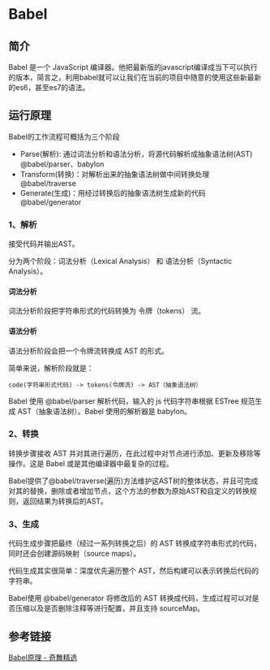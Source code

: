 # Babel

## 简介

Babel 是一个 JavaScript 编译器。他把最新版的javascript编译成当下可以执行的版本，简言之，利用babel就可以让我们在当前的项目中随意的使用这些新最新的es6，甚至es7的语法。

## 运行原理

Babel的工作流程可概括为三个阶段

- Parse(解析): 通过词法分析和语法分析，将源代码解析成抽象语法树(AST)
  @babel/parser、babylon
- Transform(转换)：对解析出来的抽象语法树做中间转换处理
  @babel/traverse
- Generate(生成)：用经过转换后的抽象语法树生成新的代码
  @babel/generator

### 1、解析

接受代码并输出AST。

分为两个阶段：词法分析（Lexical Analysis） 和 语法分析（Syntactic Analysis）。

#### 词法分析

词法分析阶段把字符串形式的代码转换为 令牌（tokens） 流。

#### 语法分析

语法分析阶段会把一个令牌流转换成 AST 的形式。



简单来说，解析阶段就是：

```
code(字符串形式代码) -> tokens(令牌流) -> AST（抽象语法树）
```

Babel 使用 @babel/parser 解析代码，输入的 js 代码字符串根据 ESTree 规范生成 AST（抽象语法树）。Babel 使用的解析器是 babylon。



### 2、转换

转换步骤接收 AST 并对其进行遍历，在此过程中对节点进行添加、更新及移除等操作。这是 Babel 或是其他编译器中最复杂的过程。

Babel提供了@babel/traverse(遍历)方法维护这AST树的整体状态，并且可完成对其的替换，删除或者增加节点，这个方法的参数为原始AST和自定义的转换规则，返回结果为转换后的AST。



### 3、生成

代码生成步骤把最终（经过一系列转换之后）的 AST 转换成字符串形式的代码，同时还会创建源码映射（source maps）。

代码生成其实很简单：深度优先遍历整个 AST，然后构建可以表示转换后代码的字符串。

Babel使用 @babel/generator 将修改后的 AST 转换成代码，生成过程可以对是否压缩以及是否删除注释等进行配置，并且支持 sourceMap。



## 参考链接

[Babel原理 -  奇舞精选](https://mp.weixin.qq.com/s/kI9nm5_hpTvGHHE61fzHNQ)

